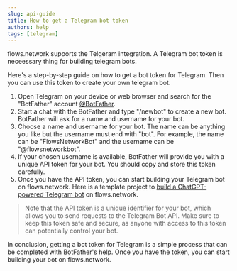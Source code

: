 ```yaml
---
slug: api-guide
title: How to get a Telegram bot token
authors: help
tags: [telegram]
---
```


flows.network supports the Telgeram integration. A Telegram bot token is neceessary thing for building telegram bots.

Here's a step-by-step guide on how to get a bot token for Telegram. Then you can use this token to create your own telegram bot.

1. Open Telegram on your device or web browser and search for the "BotFather" account [@BotFather](https://t.me/BotFather).
2. Start a chat with the BotFather and type "/newbot" to create a new bot. BotFather will ask for a name and username for your bot.
3. Choose a name and username for your bot. The name can be anything you like but the username must end with "bot". For example, the name can be "FlowsNetworkBot" and the username can be "@flowsnetworkbot".
4. If your chosen username is available, BotFather will provide you with a unique API token for your bot. You should copy and store this token carefully.
5. Once you have the API token, you can start building your Telegram bot on flows.network. Here is a template project to [build a ChatGPT-powered Telegram bot](https://github.com/flows-network/telegram-gpt) on flows.network.

> Note that the API token is a unique identifier for your bot, which allows you to send requests to the Telegram Bot API. Make sure to keep this token safe and secure, as anyone with access to this token can potentially control your bot.

In conclusion, getting a bot token for Telegram is a simple process that can be completed with BotFather's help. Once you have the token, you can start building your bot on flows.network.
